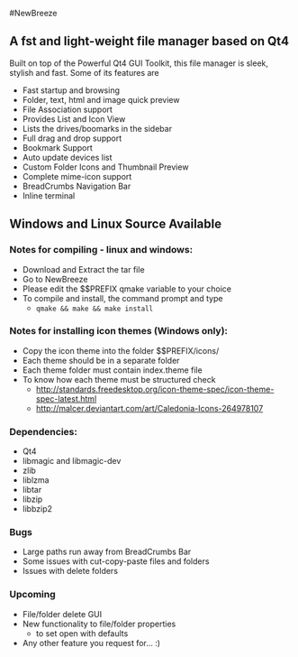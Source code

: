 #NewBreeze
## A fst and light-weight file manager based on Qt4

Built on top of the Powerful Qt4 GUI Toolkit, this file manager is sleek, stylish and fast.
Some of its features are
* Fast startup and browsing
* Folder, text, html and image quick preview
* File Association support
* Provides List and Icon View
* Lists the drives/boomarks in the sidebar
* Full drag and drop support
* Bookmark Support
* Auto update devices list
* Custom Folder Icons and Thumbnail Preview
* Complete mime-icon support
* BreadCrumbs Navigation Bar
* Inline terminal

## Windows and Linux Source Available

### Notes for compiling - linux and windows:
* Download and Extract the tar file
* Go to NewBreeze
* Please edit the $$PREFIX qmake variable to your choice
* To  compile and install, the command prompt and type
  + `qmake && make && make install`

### Notes for installing icon themes (Windows only):
* Copy the icon theme into the folder $$PREFIX/icons/
* Each theme should be in a separate folder
* Each theme folder must contain index.theme file
* To know how each theme must be structured check
  - http://standards.freedesktop.org/icon-theme-spec/icon-theme-spec-latest.html
  - http://malcer.deviantart.com/art/Caledonia-Icons-264978107

### Dependencies:
* Qt4
* libmagic and libmagic-dev
* zlib
* liblzma
* libtar
* libzip
* libbzip2

### Bugs
* Large paths run away from BreadCrumbs Bar
* Some issues with cut-copy-paste files and folders
* Issues with delete folders


### Upcoming
* File/folder delete GUI
* New functionality to file/folder properties
  - to set open with defaults
* Any other feature you request for... :)
